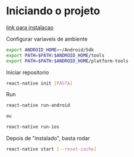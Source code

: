 # Iniciando o projeto

[link para instalacao](https://docs.rocketseat.dev/ambiente-react-native/android/macos)

Configurar variaveis de ambiente
```sh
export ANDROID_HOME=~/Android/Sdk
export PATH=$PATH:$ANDROID_HOME/tools
export PATH=$PATH:$ANDROID_HOME/platform-tools
```

Iniciar repositorio
```sh
react-native init [PASTA]
```

Run
```sh
react-native run-android

ou

react-native run-ios
```

Depois de "instalado", basta rodar
```sh
react-native start [--reset-cache]
```